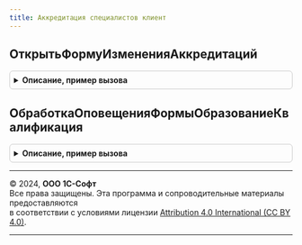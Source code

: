 ```yaml
---
title: Аккредитация специалистов клиент
---
```



## ОткрытьФормуИзмененияАккредитаций
<details style="margin: 1em 0; padding: 0.5em; border: 1px solid #ccc; border-radius: 6px;">

<summary style="font-weight: bold; cursor: pointer;">Описание, пример вызова</summary>

```bsl

Процедура ОткрытьФормуИзмененияАккредитаций(Форма) Экспорт
```

Пример вызова
```bsl
АккредитацияСпециалистовКлиент.ОткрытьФормуИзмененияАккредитаций(Форма) 
```
</details>

## ОбработкаОповещенияФормыОбразованиеКвалификация
<details style="margin: 1em 0; padding: 0.5em; border: 1px solid #ccc; border-radius: 6px;">

<summary style="font-weight: bold; cursor: pointer;">Описание, пример вызова</summary>

```bsl

Процедура ОбработкаОповещенияФормыОбразованиеКвалификация(Форма, ИмяСобытия, Параметр) Экспорт
```

Пример вызова
```bsl
АккредитацияСпециалистовКлиент.ОбработкаОповещенияФормыОбразованиеКвалификация(Форма, ИмяСобытия, Параметр) 
```
</details>

---

© 2024, **ООО 1С-Софт**  
Все права защищены. Эта программа и сопроводительные материалы предоставляются  
в соответствии с условиями лицензии [Attribution 4.0 International (CC BY 4.0)](https://creativecommons.org/licenses/by/4.0/legalcode).

---
